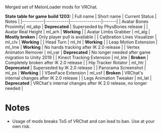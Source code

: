 Merged set of MelonLoader mods for VRChat.

**State table for game build 1203:**
| Full name | Short name | Current Status | Notes |
|-----------|------------|----------------|-------|
| Avatar Bones Proximity| ml_abp | **Deprecated** | Superseded by PhysBones release |
| Avatar Real Height | ml_arh | **Working** |
| Avatar Limbs Grabber | ml_alg | **Mostly broken** | Only player pull is available |
| Calibration Lines Visualizer | ml_clv | **Working** |
| Head Turn | ml_ht | **Working** |
| Leap Motion Extension | ml_lme | **Working** | No hands tracking after IK 2.0 release |
| Vertex Animaton Remover | ml_var | **Deprecated** | No longer needed after game migration to Unity 2019 |
| Kinect Tracking Extension | ml_kte | **Broken** | Completely broken after IK 2.0 release |
| Hip Tracker Rotator | ml_htr | **Deprecated** | Superseded by IK 2.0 release |
| Panorama Screenshot | ml_ps | **Working** |
| VSeeFace Extension | ml_vsf | **Broken** | VRChat's internal changes after IK 2.0 release |
| Legs Animation Tweaker | ml_lat | **Deprecated** |  VRChat's internal changes after IK 2.0 release, no longer needed |

# Notes
* Usage of mods breaks ToS of VRChat and can lead to ban. Use at your own risk.
